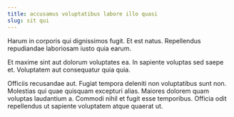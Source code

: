 ```yaml
---
title: accusamus voluptatibus labore illo quasi
slug: sit qui
---
```


Harum in corporis qui dignissimos fugit. Et est natus. Repellendus repudiandae laboriosam iusto quia earum.

Et maxime sint aut dolorum voluptates ea. In sapiente voluptas sed saepe et. Voluptatem aut consequatur quia quia.

Officiis recusandae aut. Fugiat tempora deleniti non voluptatibus sunt non. Molestias qui quae quisquam excepturi alias. Maiores dolorem quam voluptas laudantium a. Commodi nihil et fugit esse temporibus. Officia odit repellendus ut sapiente voluptatem atque quaerat ut.
